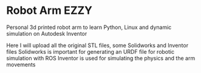 # Robot Arm EZZY
 Personal 3d printed robot arm to learn Python, Linux and dynamic simulation on Autodesk Inventor


 Here I will upload all the original STL files, some Solidworks and Inventor files
 Solidworks is important for generating an URDF file for robotic simulation with ROS
 Inventor is used for simulating the physics and the arm movements


